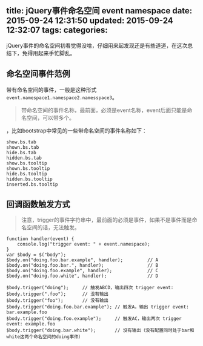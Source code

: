 title: jQuery事件命名空间 event namespace
date: 2015-09-24 12:31:50
updated: 2015-09-24 12:32:07
tags:
categories:
---
jQuery事件的命名空间初看觉得没啥，仔细用来起发现还是有些道道，在这次总结下，免得用起来手忙脚乱。

## 命名空间事件范例

带有命名空间的事件，一般是这种形式 `event.namespace1.namespace2.namesspace3`。

> 带命名空间的事件名称，最前面，必须是event名称，event后面只能是命名空间，可以带多个。

，比如bootstrap中常见的一些带命名空间的事件名称如下：

```
show.bs.tab
shown.bs.tab
hide.bs.tab
hidden.bs.tab
show.bs.tooltip
shown.bs.tooltip
hide.bs.tooltip
hidden.bs.tooltip
inserted.bs.tooltip
```

<!-- more -->

## 回调函数触发方式

> 注意，trigger的事件字符串中，最前面的必须是事件，如果不是事件而是命名空间的话，无法触发。

```
function handler(event) {
    console.log("trigger event: " + event.namespace);
}
var $body = $("body");
$body.on("doing.foo.bar.example", handler);         // A
$body.on("doing.foo.bar.", handler);                // B
$body.on("doing.foo.example", handler);             // C
$body.on("doing.foo.white", handler);               // D

$body.trigger("doing");     // 触发ABCD，输出四次 trigger event: 
$body.trigger(".foo");      // 没有输出
$body.trigger("foo");       // 没有输出
$body.trigger("doing.foo.bar.example"); // 触发A，输出 trigger event: bar.example.foo
$body.trigger("doing.foo.example");     // 触发AC，输出两次 trigger event: example.foo
$body.trigger("doing.bar.white");       // 没有输出（没有配置同时处于bar和white这两个命名空间的doing事件）

```
